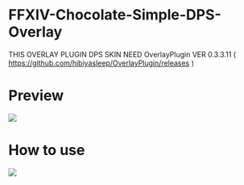 # FFXIV-Chocolate-Simple-DPS-Overlay

THIS OVERLAY PLUGIN DPS SKIN NEED OverlayPlugin VER 0.3.3.11
( https://github.com/hibiyasleep/OverlayPlugin/releases )

# Preview

![](https://github.com/laiglinne-ff/ff14_overlayskin/blob/master/FFXIV-Chocolate-Simple-DPSOverlay/introgif.gif?raw=true)

# How to use

![](https://github.com/laiglinne-ff/ff14_overlayskin/blob/master/FFXIV-Chocolate-Simple-DPSOverlay/intro.png?raw=true)
